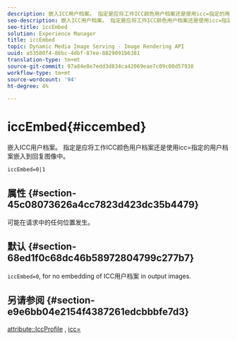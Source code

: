 ```yaml
---
description: 嵌入ICC用户档案。 指定是应将工作ICC颜色用户档案还是使用icc=指定的用户档案嵌入到回复图像中。
seo-description: 嵌入ICC用户档案。 指定是应将工作ICC颜色用户档案还是使用icc=指定的用户档案嵌入到回复图像中。
seo-title: iccEmbed
solution: Experience Manager
title: iccEmbed
topic: Dynamic Media Image Serving - Image Rendering API
uuid: a53580f4-86bc-4dbf-87ee-8829091b6381
translation-type: tm+mt
source-git-commit: 97a84e8e7edd3d834ca42069eae7c09c00d57938
workflow-type: tm+mt
source-wordcount: '94'
ht-degree: 4%

---
```



# iccEmbed{#iccembed}

嵌入ICC用户档案。 指定是应将工作ICC颜色用户档案还是使用icc=指定的用户档案嵌入到回复图像中。

`iccEmbed=0|1`

## 属性 {#section-45c08073626a4cc7823d423dc35b4479}

可能在请求中的任何位置发生。

## 默认 {#section-68ed1f0c68dc46b58972804799c277b7}

`iccEmbed=0`, for no embedding of ICC用户档案 in output images.

## 另请参阅 {#section-e9e6bb04e2154f4387261edcbbbfe7d3}

[attribute::IccProfile](../../../../../ir-api/material-cat/image-rendering-api-ref/c-ir-material-catalog/c-ir-attributes-reference/r-ir-iccprofilegray.md#reference-712f1d0dcca748df9aaf495681bb39e6) ,  [icc=](../../../../../ir-api/http-protocol/image-rendering-api-ref/c-ir-http-protocol-ref/c-ir-http-protocol-command-reference/r-ir-icc.md#reference-86a2fff3cef24982ad2063d977a16e06)
